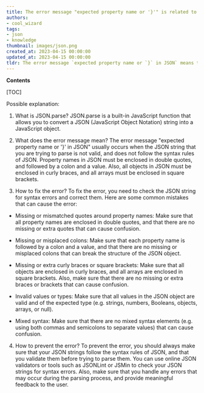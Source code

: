 ```yaml
---
title: The error message "expected property name or '}'" is related to the json.parse function
authors:
- cool_wizard
tags:
- json
- knowledge
thumbnail: images/json.png
created_at: 2023-04-15 00:00:00
updated_at: 2023-04-15 00:00:00
tldr: The error message `expected property name or `}` in JSON` means that there is a syntax error in the JSON code, possibly caused by an invalid property name, missing comma, or missing closing brace.
---
```


**Contents**

[TOC]

Possible explanation:

1. What is JSON.parse?
JSON.parse is a built-in JavaScript function that allows you to convert a JSON (JavaScript Object Notation) string into a JavaScript object.

2. What does the error message mean?
The error message "expected property name or '}' in JSON" usually occurs when the JSON string that you are trying to parse is not valid, and does not follow the syntax rules of JSON. Property names in JSON must be enclosed in double quotes, and followed by a colon and a value. Also, all objects in JSON must be enclosed in curly braces, and all arrays must be enclosed in square brackets.

3. How to fix the error?
To fix the error, you need to check the JSON string for syntax errors and correct them. Here are some common mistakes that can cause the error:

- Missing or mismatched quotes around property names: Make sure that all property names are enclosed in double quotes, and that there are no missing or extra quotes that can cause confusion.

- Missing or misplaced colons: Make sure that each property name is followed by a colon and a value, and that there are no missing or misplaced colons that can break the structure of the JSON object.

- Missing or extra curly braces or square brackets: Make sure that all objects are enclosed in curly braces, and all arrays are enclosed in square brackets. Also, make sure that there are no missing or extra braces or brackets that can cause confusion.

- Invalid values or types: Make sure that all values in the JSON object are valid and of the expected type (e.g. strings, numbers, Booleans, objects, arrays, or null).

- Mixed syntax: Make sure that there are no mixed syntax elements (e.g. using both commas and semicolons to separate values) that can cause confusion.

4. How to prevent the error?
To prevent the error, you should always make sure that your JSON strings follow the syntax rules of JSON, and that you validate them before trying to parse them. You can use online JSON validators or tools such as JSONLint or JSMin to check your JSON strings for syntax errors. Also, make sure that you handle any errors that may occur during the parsing process, and provide meaningful feedback to the user.
